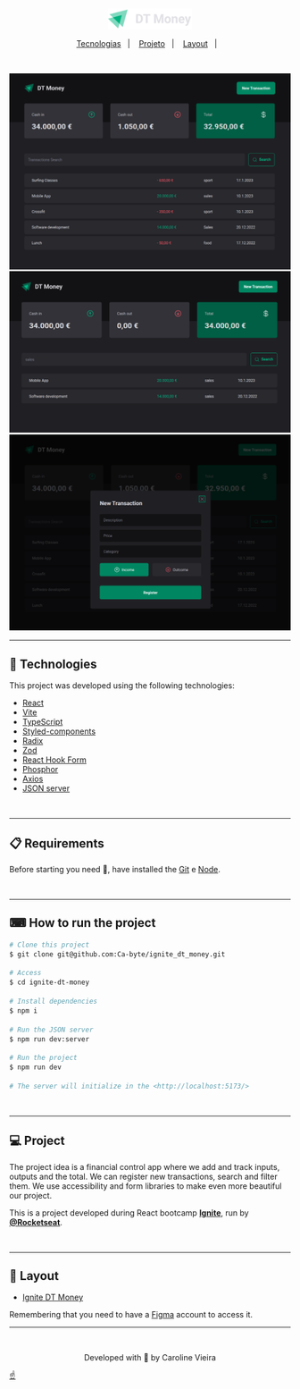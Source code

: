 #
<p align="center" id="top">
    <img alt="" src="./public/ignite-dt-money-logo.svg" width="150px">
</p>

<p align="center">
  <a href="#rocket-tecnologias">Tecnologias</a>&nbsp;&nbsp;&nbsp;|&nbsp;&nbsp;&nbsp;
  <a href="#-projeto">Projeto</a>&nbsp;&nbsp;&nbsp;|&nbsp;&nbsp;&nbsp;
  <a href="#-layout">Layout</a>&nbsp;&nbsp;&nbsp;|&nbsp;&nbsp;&nbsp;
</p>
<br>

<p align="center">
	<img alt="" src="./public/ignite-dt-money-cover.png" width="700px">
	<img alt="" src="./public/ignite-dt-money-filter.png" width="700px">
	<img alt="" src="./public/ignite-dt-money-modal.png" width="700px">
</p>

---
## 🚀 Technologies ##

This project was developed using the following technologies:

- [React](https://pt-br.reactjs.org/)
- [Vite](https://vitejs.dev/)
- [TypeScript](https://www.typescriptlang.org/)
- [Styled-components](https://styled-components.com/)
- [Radix](https://www.radix-ui.com/)
- [Zod](https://github.com/colinhacks/zod/)
- [React Hook Form](https://react-hook-form.com/)
- [Phosphor](https://phosphoricons.com/)
- [Axios](https://axios-http.com/docs/intro)
- [JSON server](https://github.com/typicode/json-server)
<br>

---

## 📋  Requirements ##

Before starting you need :checkered_flag:, have installed the [Git](https://git-scm.com) e [Node](https://nodejs.org/en/).

<br>

---
## ⌨ How to run the project ##

```bash
# Clone this project
$ git clone git@github.com:Ca-byte/ignite_dt_money.git

# Access
$ cd ignite-dt-money

# Install dependencies
$ npm i

# Run the JSON server
$ npm run dev:server

# Run the project
$ npm run dev

# The server will initialize in the <http://localhost:5173/>

```
<br>

---

## 💻 Project

The project idea is a financial control app where we add and track inputs, outputs and the total. We can register new transactions, search and filter them. We use accessibility and form libraries to make even more beautiful our project.

This is a project developed during React bootcamp **[Ignite](https://github.com/Rocketseat)**, run by **[@Rocketseat](https://github.com/Rocketseat)**.

<br>

---

## 🔖 Layout ##

- [Ignite DT Money](https://www.figma.com/file/HlGKNxhQi3Tt8QfE3bKrhy/DT-Money-(Community)?t=LviCMoQQNUWnr3TK-0)

Remembering that you need to have a [Figma](http://figma.com/) account to access it.

---


<br>
<p align="center">Developed with 💜 by Caroline Vieira</p>

<a href="#top">☝</a>